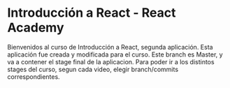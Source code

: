 # Introducción a React - React Academy

Bienvenidos al curso de Introducción a React, segunda aplicación. Esta aplicación fue creada y modificada para el curso.
Este branch es Master, y va a contener el stage final de la aplicacion.
Para poder ir a los distintos stages del curso, segun cada video, elegir branch/commits correspondientes.
